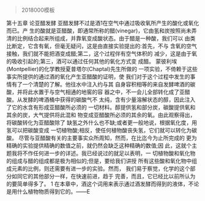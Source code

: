 # 
> 2018000模板

第十五章 论亚醋发酵
亚醋发酵不过是酒1在空气中通过吸收氧所产生的酸化或氧化而已。产 生的酸就是亚醋酸，即通常所称的醋(vinegar)，它由氢和炭按照尚未弄 清的比例结合起来所组成，并靠氧变成酸状态。由于醋是一种酸，我们可以 由类比断定，它含有氧，但毫无疑问，这是由直接实验提出的:首先，不与 含氧的空气接触，我们就不能把酒变成醋;第二，这个过程伴有空气体积的 减少，这是由于氧的吸收引起的;第三，酒可以通过任何其他的氧化方式变 成醋。
蒙彼利埃(Montpellier)的化学教授夏普塔尔(Chaptal)先生所做的 一项实验，不倚赖于这些事实所提供的通过酒的氧化产生亚醋酸的证明，使 我们对于这个过程中发生的事情有了一个清楚的了解。他往水中注入约与其 自身容积相等的来自发酵啤酒的碳酸，并将此水置于与空气相通的地窖的容 器之中，不一会儿全部转化成了亚醋酸。从发酵的啤酒桶中获得的碳酸气不 太纯，含有少量溶解状态的醇，因此注入了它的水含有形成亚醋酸所必须的 一切材料。醇提供氢和部分炭，碳酸提供氧和其余的炭，大气提供将此混和 物变成亚醋酸所必须的其余的氧。由此观察得出，将碳酸转化为亚醋酸除了 缺氢之外什么也不缺;或者更一般地说，根据氧化度，用氢可以把碳酸变成 一切植物酸;相反，使任何植物酸丧失氢，它们就可以转化为碳酸。
尽管与亚醋酸有关的主要事实众所周知，然而，在比迄今为止所完成的 更为精确的实验提供精确的数值之前，就仍然会缺乏这种精确的数值;因 此，这就个主题我将不作任何进一步的详述。我已经说过的就足以表明，一 切植物酸和氧化物的组成与醋的组成都是极为相似的;但是，要给我们讲授 所有这些酸和氧化物中组成元素的比例，则还需要有进一步的实验。然而， 我们易于察觉，化学的这个部分如同它的其他部分一样，在快速前进，趋于 完善，而且，它已经比以前所认为的要简单得多了。
 1 在本章中，酒这个词用来表示通过酒发酵而得到的液体，不论是用什么植物物质得到它的。——E